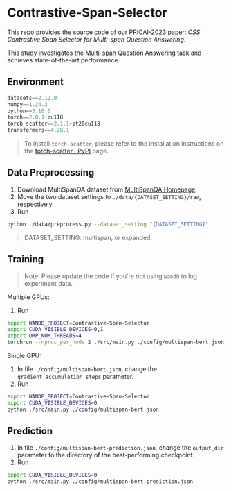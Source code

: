 # Contrastive-Span-Selector

This repo provides the source code of our PRICAI-2023 paper:
*CSS: Contrastive Span Selector for Multi-span Question Answering*.

This study investigates the [Multi-span Question Answering](https://multi-span.github.io/) task and achieves state-of-the-art performance.


## Environment

```python
datasets==2.12.0
numpy==1.24.3
python==3.10.0
torch==2.0.1+cu118
torch-scatter==2.1.1+pt20cu118
transformers==4.28.1
```
> To install `torch-scatter`, please refer to the installation instructions on the [torch-scatter · PyPI](https://pypi.org/project/torch-scatter/) page.

## Data Preprocessing

1. Download MultiSpanQA dataset from [MultiSpanQA Homepage](https://multi-span.github.io/).
2. Move the two dataset settings to `./data/{DATASET_SETTING}/raw`, respectively
3. Run 
```sh
python ./data/preprocess.py --dataset_setting "{DATASET_SETTING}"
```

> DATASET_SETTING: multispan, or expanded.


## Training

>Note: Please update the code if you're not using `wandb` to log experiment data.

Multiple GPUs:

1. Run
```sh
export WANDB_PROJECT=Contrastive-Span-Selector
export CUDA_VISIBLE_DEVICES=0,1
export OMP_NUM_THREADS=4
torchrun --nproc_per_node 2 ./src/main.py ./config/multispan-bert.json
```

Single GPU:

1. In file `./config/multispan-bert.json`, change the `gradient_accumulation_steps` parameter.
2. Run
```sh
export WANDB_PROJECT=Contrastive-Span-Selector
export CUDA_VISIBLE_DEVICES=0
python ./src/main.py ./config/multispan-bert.json
```

## Prediction

1. In file `./config/multispan-bert-prediction.json`, change the `output_dir` parameter to the directory of the best-performing checkpoint.
2. Run
```sh
export CUDA_VISIBLE_DEVICES=0
python ./src/main.py ./config/multispan-bert-prediction.json
```
